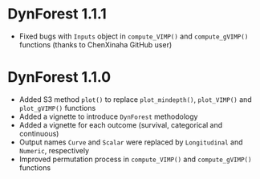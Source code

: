 # DynForest 1.1.1

* Fixed bugs with `Inputs` object in `compute_VIMP()` and `compute_gVIMP()` functions (thanks to ChenXinaha GitHub user)

# DynForest 1.1.0

* Added S3 method `plot()` to replace `plot_mindepth()`, `plot_VIMP()` and `plot_gVIMP()` functions
* Added a vignette to introduce `DynForest` methodology 
* Added a vignette for each outcome (survival, categorical and continuous)
* Output names `Curve` and `Scalar` were replaced by `Longitudinal` and `Numeric`, respectively
* Improved permutation process in `compute_VIMP()` and `compute_gVIMP()` functions
